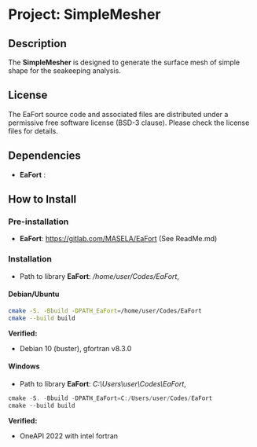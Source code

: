 # Project: SimpleMesher



## Description

The **SimpleMesher** is designed to generate the surface mesh of simple shape for the seakeeping analysis. 



## License

The EaFort source code and associated files are distributed under a permissive free software license (BSD-3 clause). Please check the license files for details.

## Dependencies

* **EaFort** : 

  

## How to Install

### Pre-installation

* **EaFort**: https://gitlab.com/MASELA/EaFort (See ReadMe.md)



### Installation

* Path to library **EaFort**: */home/user/Codes/EaFort*, 

#### Debian/Ubuntu

```bash
cmake -S. -Bbuild -DPATH_EaFort=/home/user/Codes/EaFort
cmake --build build
```

**Verified:**

- Debian 10 (buster), gfortran v8.3.0

  

#### Windows

* Path to library **EaFort**: *C:\Users\user\Codes\EaFort*, 

```powershell
cmake -S. -Bbuild -DPATH_EaFort=C:/Users/user/Codes/EaFort
cmake --build build
```

**Verified:**

* OneAPI 2022 with intel fortran



